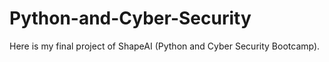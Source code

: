# Python-and-Cyber-Security
Here is my final project of ShapeAI (Python and Cyber Security Bootcamp).
